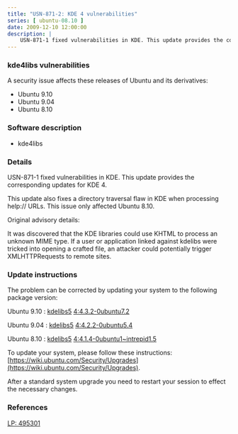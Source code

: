 ```yaml
---
title: "USN-871-2: KDE 4 vulnerabilities"
series: [ ubuntu-08.10 ]
date: 2009-12-10 12:00:00
description: |
    USN-871-1 fixed vulnerabilities in KDE. This update provides the corresponding updates for KDE 4.
--- 
```

 
### kde4libs vulnerabilities

A security issue affects these releases of Ubuntu and its derivatives:

* Ubuntu 9.10
* Ubuntu 9.04
* Ubuntu 8.10

### Software description

* kde4libs 

### Details

USN-871-1 fixed vulnerabilities in KDE. This update provides the corresponding updates for KDE 4.

This update also fixes a directory traversal flaw in KDE when processing help:// URLs. This issue only affected Ubuntu 8.10.

Original advisory details:

 It was discovered that the KDE libraries could use KHTML to process an unknown MIME type. If a user or application linked against kdelibs were tricked into opening a crafted file, an attacker could potentially trigger XMLHTTPRequests to remote sites. 

### Update instructions

The problem can be corrected by updating your system to the following package version:

Ubuntu 9.10
 : [kdelibs5](https://launchpad.net/ubuntu/+source/kde4libs) <span> [4:4.3.2-0ubuntu7.2](https://launchpad.net/ubuntu/+source/kde4libs/4:4.3.2-0ubuntu7.2) </span> 

Ubuntu 9.04
 : [kdelibs5](https://launchpad.net/ubuntu/+source/kde4libs) <span> [4:4.2.2-0ubuntu5.4](https://launchpad.net/ubuntu/+source/kde4libs/4:4.2.2-0ubuntu5.4) </span> 

Ubuntu 8.10
 : [kdelibs5](https://launchpad.net/ubuntu/+source/kde4libs) <span> [4:4.1.4-0ubuntu1~intrepid1.5](https://launchpad.net/ubuntu/+source/kde4libs/4:4.1.4-0ubuntu1~intrepid1.5) </span> 

To update your system, please follow these instructions: [https://wiki.ubuntu.com/Security/Upgrades](https://wiki.ubuntu.com/Security/Upgrades).

After a standard system upgrade you need to restart your session to effect the necessary changes. 

### References

 [LP: 495301](https://launchpad.net/bugs/495301)
 
